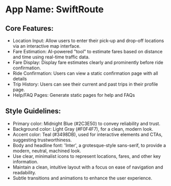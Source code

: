 # **App Name**: SwiftRoute

## Core Features:

- Location Input: Allow users to enter their pick-up and drop-off locations via an interactive map interface.
- Fare Estimation: AI-powered "tool" to estimate fares based on distance and time using real-time traffic data.
- Fare Display: Display fare estimates clearly and prominently before ride confirmation.
- Ride Confirmation: Users can view a static confirmation page with all details
- Trip History: Users can see their current and past trips in their profile page.
- Help/FAQ Pages: Generate static pages for help and FAQs

## Style Guidelines:

- Primary color: Midnight Blue (#2C3E50) to convey reliability and trust.
- Background color: Light Gray (#F0F4F7), for a clean, modern look.
- Accent color: Teal (#3498DB), used for interactive elements and CTAs, suggesting trustworthiness.
- Body and headline font: 'Inter', a grotesque-style sans-serif, to provide a modern, neutral, machined look.
- Use clear, minimalist icons to represent locations, fares, and other key information.
- Maintain a clean, intuitive layout with a focus on ease of navigation and readability.
- Subtle transitions and animations to enhance the user experience.